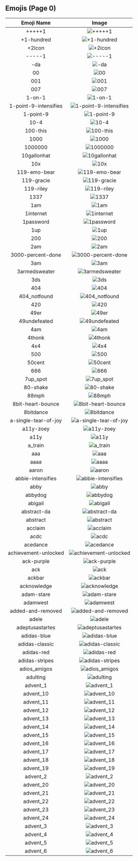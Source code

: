 
  ## Emojis (Page 0)
  |Emoji Name|Image|
  | :-: | :-: |
  |+++++1| ![+++++1](/emojis/hashicorp/+++++1.png)|
  |+1-hundred| ![+1-hundred](/emojis/hashicorp/+1-hundred.png)|
  |+2icon| ![+2icon](/emojis/hashicorp/+2icon.png)|
  |-----1| ![-----1](/emojis/hashicorp/-----1.png)|
  |-da| ![-da](/emojis/hashicorp/-da.png)|
  |00| ![00](/emojis/hashicorp/00.png)|
  |001| ![001](/emojis/hashicorp/001.png)|
  |007| ![007](/emojis/hashicorp/007.png)|
  |1-on-1| ![1-on-1](/emojis/hashicorp/1-on-1.png)|
  |1-point-9-intensifies| ![1-point-9-intensifies](/emojis/hashicorp/1-point-9-intensifies.gif)|
  |1-point-9| ![1-point-9](/emojis/hashicorp/1-point-9.png)|
  |10-4| ![10-4](/emojis/hashicorp/10-4.png)|
  |100-this| ![100-this](/emojis/hashicorp/100-this.png)|
  |1000| ![1000](/emojis/hashicorp/1000.png)|
  |1000000| ![1000000](/emojis/hashicorp/1000000.png)|
  |10gallonhat| ![10gallonhat](/emojis/hashicorp/10gallonhat.png)|
  |10x| ![10x](/emojis/hashicorp/10x.png)|
  |119-emo-bear| ![119-emo-bear](/emojis/hashicorp/119-emo-bear.jpg)|
  |119-gracie| ![119-gracie](/emojis/hashicorp/119-gracie.jpg)|
  |119-riley| ![119-riley](/emojis/hashicorp/119-riley.jpg)|
  |1337| ![1337](/emojis/hashicorp/1337.png)|
  |1am| ![1am](/emojis/hashicorp/1am.png)|
  |1internet| ![1internet](/emojis/hashicorp/1internet.png)|
  |1password| ![1password](/emojis/hashicorp/1password.png)|
  |1up| ![1up](/emojis/hashicorp/1up.png)|
  |200| ![200](/emojis/hashicorp/200.jpg)|
  |2am| ![2am](/emojis/hashicorp/2am.png)|
  |3000-percent-done| ![3000-percent-done](/emojis/hashicorp/3000-percent-done.png)|
  |3am| ![3am](/emojis/hashicorp/3am.png)|
  |3armedsweater| ![3armedsweater](/emojis/hashicorp/3armedsweater.jpg)|
  |3ds| ![3ds](/emojis/hashicorp/3ds.jpg)|
  |404| ![404](/emojis/hashicorp/404.png)|
  |404_notfound| ![404_notfound](/emojis/hashicorp/404_notfound.jpg)|
  |420| ![420](/emojis/hashicorp/420.png)|
  |49er| ![49er](/emojis/hashicorp/49er.png)|
  |49undefeated| ![49undefeated](/emojis/hashicorp/49undefeated.jpg)|
  |4am| ![4am](/emojis/hashicorp/4am.png)|
  |4thonk| ![4thonk](/emojis/hashicorp/4thonk.png)|
  |4x4| ![4x4](/emojis/hashicorp/4x4.png)|
  |500| ![500](/emojis/hashicorp/500.png)|
  |50cent| ![50cent](/emojis/hashicorp/50cent.png)|
  |666| ![666](/emojis/hashicorp/666.png)|
  |7up_spot| ![7up_spot](/emojis/hashicorp/7up_spot.png)|
  |80-shake| ![80-shake](/emojis/hashicorp/80-shake.gif)|
  |88mph| ![88mph](/emojis/hashicorp/88mph.gif)|
  |8bit-heart-bounce| ![8bit-heart-bounce](/emojis/hashicorp/8bit-heart-bounce.gif)|
  |8bitdance| ![8bitdance](/emojis/hashicorp/8bitdance.gif)|
  |a-single-tear-of-joy| ![a-single-tear-of-joy](/emojis/hashicorp/a-single-tear-of-joy.png)|
  |a11y-zoey| ![a11y-zoey](/emojis/hashicorp/a11y-zoey.png)|
  |a11y| ![a11y](/emojis/hashicorp/a11y.png)|
  |a_train| ![a_train](/emojis/hashicorp/a_train.jpg)|
  |aaa| ![aaa](/emojis/hashicorp/aaa.gif)|
  |aaaa| ![aaaa](/emojis/hashicorp/aaaa.gif)|
  |aaron| ![aaron](/emojis/hashicorp/aaron.gif)|
  |abbie-intensifies| ![abbie-intensifies](/emojis/hashicorp/abbie-intensifies.gif)|
  |abby| ![abby](/emojis/hashicorp/abby.png)|
  |abbydog| ![abbydog](/emojis/hashicorp/abbydog.png)|
  |abigail| ![abigail](/emojis/hashicorp/abigail.png)|
  |abstract-da| ![abstract-da](/emojis/hashicorp/abstract-da.png)|
  |abstract| ![abstract](/emojis/hashicorp/abstract.png)|
  |acclaim| ![acclaim](/emojis/hashicorp/acclaim.png)|
  |acdc| ![acdc](/emojis/hashicorp/acdc.png)|
  |acedance| ![acedance](/emojis/hashicorp/acedance.gif)|
  |achievement-unlocked| ![achievement-unlocked](/emojis/hashicorp/achievement-unlocked.png)|
  |ack-purple| ![ack-purple](/emojis/hashicorp/ack-purple.png)|
  |ack| ![ack](/emojis/hashicorp/ack.png)|
  |ackbar| ![ackbar](/emojis/hashicorp/ackbar.png)|
  |acknowledge| ![acknowledge](/emojis/hashicorp/acknowledge.png)|
  |adam-stare| ![adam-stare](/emojis/hashicorp/adam-stare.png)|
  |adamwest| ![adamwest](/emojis/hashicorp/adamwest.jpg)|
  |added-and-removed| ![added-and-removed](/emojis/hashicorp/added-and-removed.png)|
  |adele| ![adele](/emojis/hashicorp/adele.jpg)|
  |adeptusastartes| ![adeptusastartes](/emojis/hashicorp/adeptusastartes.png)|
  |adidas-blue| ![adidas-blue](/emojis/hashicorp/adidas-blue.png)|
  |adidas-classic| ![adidas-classic](/emojis/hashicorp/adidas-classic.jpg)|
  |adidas-red| ![adidas-red](/emojis/hashicorp/adidas-red.png)|
  |adidas-stripes| ![adidas-stripes](/emojis/hashicorp/adidas-stripes.png)|
  |adios_amigos| ![adios_amigos](/emojis/hashicorp/adios_amigos.png)|
  |adulting| ![adulting](/emojis/hashicorp/adulting.png)|
  |advent_1| ![advent_1](/emojis/hashicorp/advent_1.png)|
  |advent_10| ![advent_10](/emojis/hashicorp/advent_10.png)|
  |advent_11| ![advent_11](/emojis/hashicorp/advent_11.png)|
  |advent_12| ![advent_12](/emojis/hashicorp/advent_12.png)|
  |advent_13| ![advent_13](/emojis/hashicorp/advent_13.png)|
  |advent_14| ![advent_14](/emojis/hashicorp/advent_14.png)|
  |advent_15| ![advent_15](/emojis/hashicorp/advent_15.png)|
  |advent_16| ![advent_16](/emojis/hashicorp/advent_16.png)|
  |advent_17| ![advent_17](/emojis/hashicorp/advent_17.png)|
  |advent_18| ![advent_18](/emojis/hashicorp/advent_18.png)|
  |advent_19| ![advent_19](/emojis/hashicorp/advent_19.png)|
  |advent_2| ![advent_2](/emojis/hashicorp/advent_2.png)|
  |advent_20| ![advent_20](/emojis/hashicorp/advent_20.png)|
  |advent_21| ![advent_21](/emojis/hashicorp/advent_21.png)|
  |advent_22| ![advent_22](/emojis/hashicorp/advent_22.png)|
  |advent_23| ![advent_23](/emojis/hashicorp/advent_23.png)|
  |advent_24| ![advent_24](/emojis/hashicorp/advent_24.png)|
  |advent_3| ![advent_3](/emojis/hashicorp/advent_3.png)|
  |advent_4| ![advent_4](/emojis/hashicorp/advent_4.png)|
  |advent_5| ![advent_5](/emojis/hashicorp/advent_5.png)|
  |advent_6| ![advent_6](/emojis/hashicorp/advent_6.png)|
  